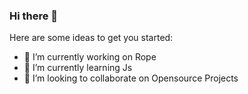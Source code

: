 ### Hi there 👋

Here are some ideas to get you started:

- 🔭 I’m currently working on Rope
- 🌱 I’m currently learning Js
- 👯 I’m looking to collaborate on Opensource Projects
